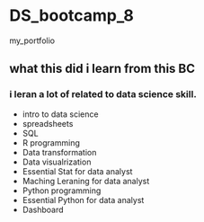 # DS_bootcamp_8
my_portfolio

## what this did i learn from this BC
### i leran a lot of related to data science skill.
- intro to data science
- spreadsheets
- SQL
- R programming
- Data transformation
- Data visualrization
- Essential Stat for data analyst
- Maching Leraning for data analyst
- Python programming
- Essential Python for data analyst
- Dashboard



